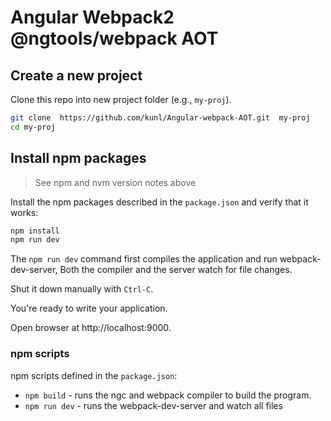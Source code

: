 # Angular Webpack2 @ngtools/webpack AOT



## Create a new project

Clone this repo into new project folder (e.g., `my-proj`).
```bash
git clone  https://github.com/kunl/Angular-webpack-AOT.git  my-proj
cd my-proj
```

## Install npm packages

> See npm and nvm version notes above

Install the npm packages described in the `package.json` and verify that it works:

```bash
npm install
npm run dev
```

The `npm run dev` command first compiles the application and run webpack-dev-server, 
Both the compiler and the server watch for file changes.

Shut it down manually with `Ctrl-C`.

You're ready to write your application.

Open browser at http://localhost:9000.

### npm scripts

npm scripts defined in the `package.json`:

* `npm build` - runs the ngc and webpack compiler to build the program.
* `npm run dev` - runs the webpack-dev-server and watch all files

